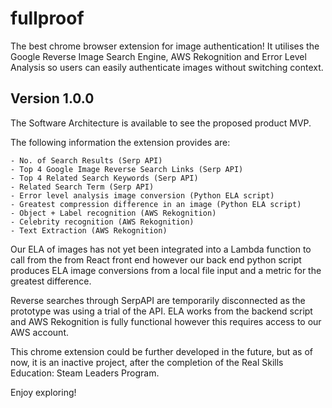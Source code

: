 # fullproof
The best chrome browser extension for image authentication! It utilises the Google Reverse Image Search Engine,</b > 
AWS Rekognition and Error Level Analysis so users can easily authenticate images without switching context.

## Version 1.0.0
The Software Architecture is available to see the proposed product MVP.</b >

The following information the extension provides are:

    - No. of Search Results (Serp API)
    - Top 4 Google Image Reverse Search Links (Serp API)
    - Top 4 Related Search Keywords (Serp API)
    - Related Search Term (Serp API)
    - Error level analysis image conversion (Python ELA script)
    - Greatest compression difference in an image (Python ELA script)
    - Object + Label recognition (AWS Rekognition)
    - Celebrity recognition (AWS Rekognition)
    - Text Extraction (AWS Rekognition)

Our ELA of images has not yet been integrated into a Lambda function to call from the from React front end</b>
however our back end python script produces ELA image conversions from a local file input and a metric for the greatest difference.</b >

Reverse searches through SerpAPI are temporarily disconnected as the prototype was using a trial of the API. ELA works</b >
from the backend script and AWS Rekognition is fully functional however this requires access to our AWS account.</b >

This chrome extension could be further developed in the future, but as of now, it is an inactive project, after</b >
the completion of the Real Skills Education: Steam Leaders Program.</b >

Enjoy exploring!
